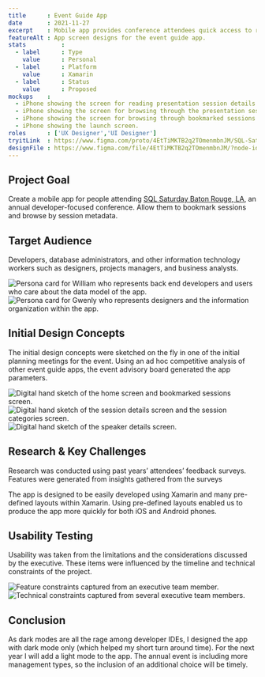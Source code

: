 ```yaml
---
title      : Event Guide App
date       : 2021-11-27
excerpt    : Mobile app provides conference attendees quick access to relevant presentation details and schedule information.
featureAlt : App screen designs for the event guide app.
stats          : 
  - label      : Type
    value      : Personal
  - label      : Platform
    value      : Xamarin
  - label      : Status
    value      : Proposed
mockups    : 
  - iPhone showing the screen for reading presentation session details.
  - iPhone showing the screen for browsing through the presentation session groups.
  - iPhone showing the screen for browsing through bookmarked sessions.
  - iPhone showing the launch screen.
roles      : ['UX Designer','UI Designer']
tryitLink  : https://www.figma.com/proto/4EtTiMKTB2q2TOmenmbnJM/SQL-Sat-Guidebook?page-id=0%3A1&node-id=4%3A1383&viewport=241%2C48%2C0.25&scaling=scale-down&starting-point-node-id=0%3A76
designFile : https://www.figma.com/file/4EtTiMKTB2q2TOmenmbnJM/?node-id=0%3A1
---
```


## Project Goal

Create a mobile app for people attending [SQL Saturday Baton Rouge, LA](https://sqlsaturday.com/2022-08-06-sqlsaturday1026/), an annual developer-focused conference. Allow them to bookmark sessions and browse by session metadata.

## Target Audience

Developers, database administrators, and other information technology workers such as designers, projects managers, and business analysts.

![Persona card for William who represents back end developers and users who care about the data model of the app.](/images/projects/event-guide-app/persona-1.jpg)
![Persona card for Gwenly who represents designers and the information organization within the app.](/images/projects/event-guide-app/persona-2.jpg)

## Initial Design Concepts

The initial design concepts were sketched on the fly in one of the initial planning meetings for the event. Using an ad hoc competitive analysis of other event guide apps, the event advisory board generated the app parameters.

![Digital hand sketch of the home screen and bookmarked sessions screen.](/images/projects/event-guide-app/sketch-wireframe-1.jpg)
![Digital hand sketch of the session details screen and the session categories screen.](/images/projects/event-guide-app/sketch-wireframe-2.jpg)
![Digital hand sketch of the speaker details screen.](/images/projects/event-guide-app/sketch-wireframe-3.jpg)

## Research & Key Challenges

Research was conducted using past years’ attendees’ feedback surveys. Features were generated from insights gathered from the surveys

The app is designed to be easily developed using Xamarin and many pre-defined layouts within Xamarin. Using pre-defined layouts enabled us to produce the app more quickly for both iOS and Android phones.

## Usability Testing

Usability was taken from the limitations and the considerations discussed by the executive. These items were influenced by the timeline and technical constraints of the project.

![Feature constraints captured from an executive team member.](/images/projects/event-guide-app/usability-1.jpg)
![Technical constraints captured from several executive team members.](/images/projects/event-guide-app/usability-2.jpg)

## Conclusion

As dark modes are all the rage among developer IDEs, I designed the app with dark mode only (which helped my short turn around time). For the next year I will add a light mode to the app. The annual event is including more management types, so the inclusion of an additional choice will be timely.
